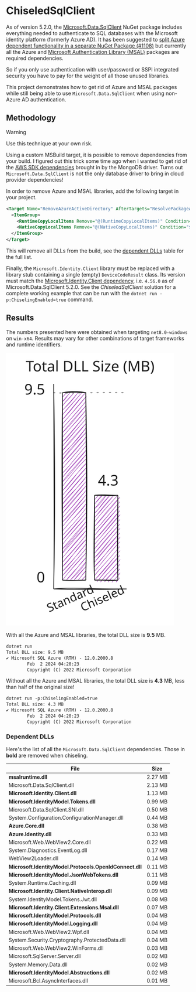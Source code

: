 # ChiseledSqlClient

As of version 5.2.0, the [Microsoft.Data.SqlClient](https://www.nuget.org/packages/Microsoft.Data.SqlClient) NuGet package includes everything needed to authenticate to SQL databases with the Microsoft identity platform (formerly Azure AD). It has been suggested to [split Azure dependent functionality in a separate NuGet Package (#1108)](https://github.com/dotnet/SqlClient/issues/1108) but currently all the Azure and [Microsoft Authentication Library (MSAL)](https://github.com/AzureAD/microsoft-authentication-library-for-dotnet) packages are required dependencies.

So if you only use authentication with user/password or SSPI integrated security you have to pay for the weight of all those unused libraries. 

This project demonstrates how to get rid of Azure and MSAL packages while still being able to use `Microsoft.Data.SqlClient` when using non-Azure AD authentication.

## Methodology

> [!WARNING]  
> Use this technique at your own risk.

Using a custom MSBuild target, it is possible to remove dependencies from your build. I figured out this trick some time ago when I wanted to get rid of the [AWS SDK dependencies](https://jira.mongodb.org/browse/CSHARP-4635) brought in by the MongoDB driver. Turns out `Microsoft.Data.SqlClient` is not the only database driver to bring in cloud provider dependencies!

In order to remove Azure and MSAL libraries, add the following target in your project.

```xml
<Target Name="RemoveAzureActiveDirectory" AfterTargets="ResolvePackageAssets">
  <ItemGroup>
    <RuntimeCopyLocalItems Remove="@(RuntimeCopyLocalItems)" Condition="$([System.String]::Copy('%(RuntimeCopyLocalItems.NuGetPackageId)').StartsWith('Azure')) Or $([System.String]::Copy('%(RuntimeCopyLocalItems.NuGetPackageId)').StartsWith('Microsoft.Identity'))" />
    <NativeCopyLocalItems Remove="@(NativeCopyLocalItems)" Condition="$([System.String]::Copy('%(NativeCopyLocalItems.NuGetPackageId)').StartsWith('Microsoft.Identity'))" />
  </ItemGroup>
</Target>
```

This will remove all DLLs from the build, see the [dependent DLLs](#dependent-dlls) table for the full list.

Finally, the `Microsoft.Identity.Client` library must be replaced with a library stub containing a single (empty) `DeviceCodeResult` class. Its version must match the [Microsoft.Identity.Client dependency](https://www.nuget.org/packages/Microsoft.Data.SqlClient/5.2.0#dependencies-body-tab), i.e. `4.56.0` as of Microsoft.Data.SqlClient 5.2.0. See the _ChiseledSqlClient_ solution for a complete working example that can be run with the `dotnet run -p:ChiselingEnabled=true` command.

## Results

The numbers presented here were obtained when targeting `net8.0-windows` on `win-x64`. Results may vary for other combinations of target frameworks and runtime identifiers.

<img src="results.svg" alt="Total DLL Size (MB) graph">

With all the Azure and MSAL libraries, the total DLL size is **9.5** MB.

```
dotnet run
Total DLL size: 9.5 MB
✔️ Microsoft SQL Azure (RTM) - 12.0.2000.8
        Feb  2 2024 04:20:23
        Copyright (C) 2022 Microsoft Corporation
```

Without all the Azure and MSAL libraries, the total DLL size is **4.3** MB, less than half of the original size!

```
dotnet run -p:ChiselingEnabled=true
Total DLL size: 4.3 MB
✔️ Microsoft SQL Azure (RTM) - 12.0.2000.8
        Feb  2 2024 04:20:23
        Copyright (C) 2022 Microsoft Corporation
```

### Dependent DLLs

Here's the list of all the `Microsoft.Data.SqlClient` dependencies. Those in **bold** are removed when chiseling.

| File                                                    | Size    |
|---------------------------------------------------------|---------|
| **msalruntime.dll**                                     | 2.27 MB |
| Microsoft.Data.SqlClient.dll                            | 2.13 MB |
| **Microsoft.Identity.Client.dll**                       | 1.13 MB |
| **Microsoft.IdentityModel.Tokens.dll**                  | 0.99 MB |
| Microsoft.Data.SqlClient.SNI.dll                        | 0.50 MB |
| System.Configuration.ConfigurationManager.dll           | 0.44 MB |
| **Azure.Core.dll**                                      | 0.38 MB |
| **Azure.Identity.dll**                                  | 0.33 MB |
| Microsoft.Web.WebView2.Core.dll                         | 0.22 MB |
| System.Diagnostics.EventLog.dll                         | 0.17 MB |
| WebView2Loader.dll                                      | 0.14 MB |
| **Microsoft.IdentityModel.Protocols.OpenIdConnect.dll** | 0.11 MB |
| **Microsoft.IdentityModel.JsonWebTokens.dll**           | 0.11 MB |
| System.Runtime.Caching.dll                              | 0.09 MB |
| **Microsoft.Identity.Client.NativeInterop.dll**         | 0.09 MB |
| System.IdentityModel.Tokens.Jwt.dll                     | 0.08 MB |
| **Microsoft.Identity.Client.Extensions.Msal.dll**       | 0.07 MB |
| **Microsoft.IdentityModel.Protocols.dll**               | 0.04 MB |
| **Microsoft.IdentityModel.Logging.dll**                 | 0.04 MB |
| Microsoft.Web.WebView2.Wpf.dll                          | 0.04 MB |
| System.Security.Cryptography.ProtectedData.dll          | 0.04 MB |
| Microsoft.Web.WebView2.WinForms.dll                     | 0.03 MB |
| Microsoft.SqlServer.Server.dll                          | 0.02 MB |
| System.Memory.Data.dll                                  | 0.02 MB |
| **Microsoft.IdentityModel.Abstractions.dll**            | 0.02 MB |
| Microsoft.Bcl.AsyncInterfaces.dll                       | 0.01 MB |
